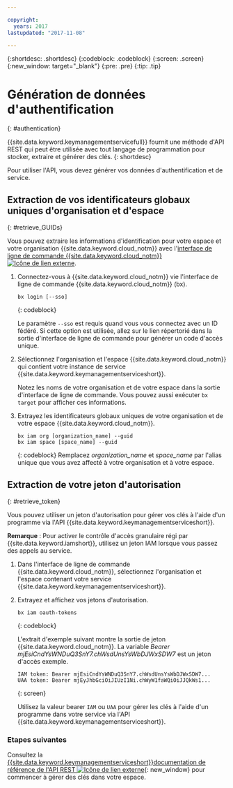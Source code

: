 ```yaml
---

copyright:
  years: 2017
lastupdated: "2017-11-08"

---
```


{:shortdesc: .shortdesc}
{:codeblock: .codeblock}
{:screen: .screen}
{:new_window: target="_blank"}
{:pre: .pre}
{:tip: .tip}

# Génération de données d'authentification
{: #authentication}

{{site.data.keyword.keymanagementservicefull}} fournit une méthode d'API REST qui peut être utilisée avec tout langage de programmation pour stocker, extraire et générer des clés.
{: shortdesc}

Pour utiliser l'API, vous devez générer vos données d'authentification et de service.

## Extraction de vos identificateurs globaux uniques d'organisation et d'espace
{: #retrieve_GUIDs}

Vous pouvez extraire les informations d'identification pour votre espace et votre organisation {{site.data.keyword.cloud_notm}} avec l'[interface de ligne de commande {{site.data.keyword.cloud_notm}} ![Icône de lien externe](../../icons/launch-glyph.svg "Icône de lien externe")](https://console.bluemix.net/docs/cli/reference/bluemix_cli/index.html#getting-started).

1. Connectez-vous à {{site.data.keyword.cloud_notm}} vie l'interface de ligne de commande {{site.data.keyword.cloud_notm}} (bx).

    ```
    bx login [--sso]
    ```
    {: codeblock}

    Le paramètre `--sso` est requis quand vous vous connectez avec un ID fédéré. Si cette option est utilisée, allez sur le lien répertorié dans la sortie d'interface de ligne de commande pour générer un code d'accès unique.

2. Sélectionnez l'organisation et l'espace {{site.data.keyword.cloud_notm}} qui contient votre instance de service {{site.data.keyword.keymanagementserviceshort}}.

    Notez les noms de votre organisation et de votre espace dans la sortie d'interface de ligne de commande. Vous pouvez aussi exécuter `bx target` pour afficher ces informations.

3. Extrayez les identificateurs globaux uniques de votre organisation et de votre espace {{site.data.keyword.cloud_notm}}.

    ```
    bx iam org [organization_name] --guid
    bx iam space [space_name] --guid
    ```
    {: codeblock}
    Remplacez _organization_name_ et _space_name_ par l'alias unique que vous avez affecté à votre organisation et à votre espace.

## Extraction de votre jeton d'autorisation
{: #retrieve_token}

Vous pouvez utiliser un jeton d'autorisation pour gérer vos clés à l'aide d'un programme via l'API {{site.data.keyword.keymanagementserviceshort}}.

**Remarque** : Pour activer le contrôle d'accès granulaire régi par {{site.data.keyword.iamshort}}, utilisez un jeton IAM lorsque vous passez des appels au service.

1. Dans l'interface de ligne de commande {{site.data.keyword.cloud_notm}}, sélectionnez l'organisation et l'espace contenant votre service {{site.data.keyword.keymanagementserviceshort}}.

2. Extrayez et affichez vos jetons d'autorisation.

    ```
    bx iam oauth-tokens
    ```
    {: codeblock}

    L'extrait d'exemple suivant montre la sortie de jeton {{site.data.keyword.cloud_notm}}. La variable _Bearer mjEsiCndYsWNDuQ3SnY7.chWsdUnsYsWbDJWxSDW7_ est un jeton d'accès exemple.

    ```
    IAM token: Bearer mjEsiCndYsWNDuQ3SnY7.chWsdUnsYsWbDJWxSDW7...
    UAA token: Bearer mjEyJhbGciOiJIUzI1Ni.chWyW1faWQiOiJJQkWs1...
    ```
    {: screen}

    Utilisez la valeur bearer `IAM` ou `UAA` pour gérer les clés à l'aide d'un programme dans votre service via l'API {{site.data.keyword.keymanagementserviceshort}}.

### Etapes suivantes

Consultez la [{{site.data.keyword.keymanagementserviceshort}}documentation de référence de l'API REST ![Icône de lien externe](../../icons/launch-glyph.svg "Icône de lien externe")](https://console.ng.bluemix.net/apidocs/639){: new_window} pour commencer à gérer des clés dans votre espace.

